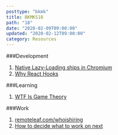 ```yaml
---
posttype: "bkmk"
title: BKMKS18
path: "18"
date: "2020-02-09T09:00:00"
updated: "2020-02-12T09:00:00"
category: Resources
---
```


###Development
1. [Native Lazy-Loading ships in Chromium](https://web.dev/native-lazy-loading/)
1. [Why React Hooks](https://tylermcginnis.com/why-react-hooks/)

###Learning
1. [WTF Is Game Theory](https://www.andrewaskins.com/wtf-is-game-theory/)

###Work
1. [remoteleaf.com/whoishiring](https://remoteleaf.com/whoishiring)
1. [How to decide what to work on next](https://nesslabs.com/decide-what-to-work-on-next)
